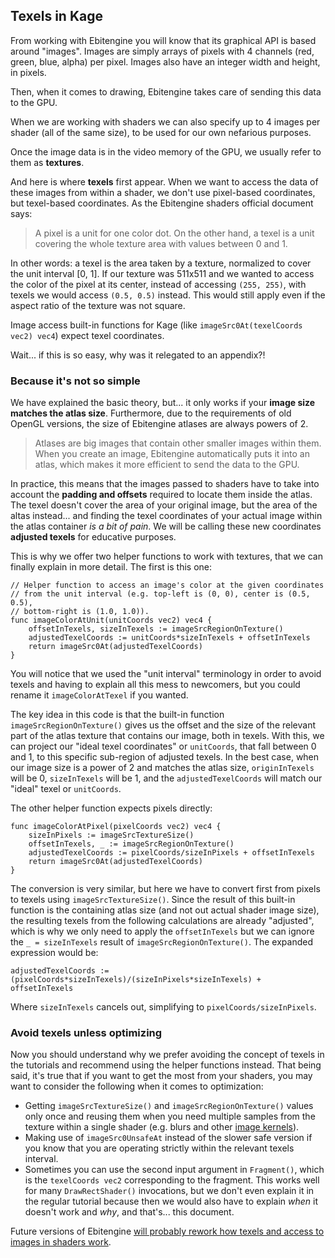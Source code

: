 ## Texels in Kage

From working with Ebitengine you will know that its graphical API is based around "images". Images are simply arrays of pixels with 4 channels (red, green, blue, alpha) per pixel. Images also have an integer width and height, in pixels.

Then, when it comes to drawing, Ebitengine takes care of sending this data to the GPU.

When we are working with shaders we can also specify up to 4 images per shader (all of the same size), to be used for our own nefarious purposes.

Once the image data is in the video memory of the GPU, we usually refer to them as **textures**.

And here is where **texels** first appear. When we want to access the data of these images from within a shader, we don't use pixel-based coordinates, but texel-based coordinates. As the Ebitengine shaders official document says:
> A pixel is a unit for one color dot. On the other hand, a texel is a unit covering the whole texture area with values between 0 and 1.

In other words: a texel is the area taken by a texture, normalized to cover the unit interval [0, 1]. If our texture was 511x511 and we wanted to access the color of the pixel at its center, instead of accessing `(255, 255)`, with texels we would access `(0.5, 0.5)` instead. This would still apply even if the aspect ratio of the texture was not square.

Image access built-in functions for Kage (like `imageSrc0At(texelCoords vec2) vec4`) expect texel coordinates.

Wait... if this is so easy, why was it relegated to an appendix?!

### Because it's not so simple

We have explained the basic theory, but... it only works if your **image size matches the atlas size**. Furthermore, due to the requirements of old OpenGL versions, the size of Ebitengine atlases are always powers of 2.
> Atlases are big images that contain other smaller images within them. When you create an image, Ebitengine automatically puts it into an atlas, which makes it more efficient to send the data to the GPU.

In practice, this means that the images passed to shaders have to take into account the **padding and offsets** required to locate them inside the atlas. The texel doesn't cover the area of your original image, but the area of the altas instead... and finding the texel coordinates of your actual image within the atlas container *is a bit of pain*. We will be calling these new coordinates **adjusted texels** for educative purposes.

This is why we offer two helper functions to work with textures, that we can finally explain in more detail. The first is this one:
```Golang
// Helper function to access an image's color at the given coordinates
// from the unit interval (e.g. top-left is (0, 0), center is (0.5, 0.5),
// bottom-right is (1.0, 1.0)).
func imageColorAtUnit(unitCoords vec2) vec4 {
	offsetInTexels, sizeInTexels := imageSrcRegionOnTexture()
	adjustedTexelCoords := unitCoords*sizeInTexels + offsetInTexels
	return imageSrc0At(adjustedTexelCoords)
}
```

You will notice that we used the "unit interval" terminology in order to avoid texels and having to explain all this mess to newcomers, but you could rename it `imageColorAtTexel` if you wanted.

The key idea in this code is that the built-in function `imageSrcRegionOnTexture()` gives us the offset and the size of the relevant part of the atlas texture that contains our image, both in texels. With this, we can project our "ideal texel coordinates" or `unitCoords`, that fall between 0 and 1, to this specific sub-region of adjusted texels. In the best case, when our image size is a power of 2 and matches the atlas size, `originInTexels` will be 0, `sizeInTexels` will be 1, and the `adjustedTexelCoords` will match our "ideal" texel or `unitCoords`.

The other helper function expects pixels directly:
```Golang
func imageColorAtPixel(pixelCoords vec2) vec4 {
	sizeInPixels := imageSrcTextureSize()
	offsetInTexels, _ := imageSrcRegionOnTexture()
	adjustedTexelCoords := pixelCoords/sizeInPixels + offsetInTexels
	return imageSrc0At(adjustedTexelCoords)
}
```

The conversion is very similar, but here we have to convert first from pixels to texels using `imageSrcTextureSize()`. Since the result of this built-in function is the containing atlas size (and not out actual shader image size), the resulting texels from the following calculations are already "adjusted", which is why we only need to apply the `offsetInTexels` but we can ignore the `_ = sizeInTexels` result of `imageSrcRegionOnTexture()`. The expanded expression would be:
```Golang
adjustedTexelCoords := (pixelCoords*sizeInTexels)/(sizeInPixels*sizeInTexels) + offsetInTexels
```
Where `sizeInTexels` cancels out, simplifying to `pixelCoords/sizeInPixels`.

### Avoid texels unless optimizing

Now you should understand why we prefer avoiding the concept of texels in the tutorials and recommend using the helper functions instead. That being said, it's true that if you want to get the most from your shaders, you may want to consider the following when it comes to optimization:
- Getting `imageSrcTextureSize()` and `imageSrcRegionOnTexture()` values only once and reusing them when you need multiple samples from the texture within a single shader (e.g. blurs and other [image kernels](https://setosa.io/ev/image-kernels/)).
- Making use of `imageSrc0UnsafeAt` instead of the slower safe version if you know that you are operating strictly within the relevant texels interval.
- Sometimes you can use the second input argument in `Fragment()`, which is the `texelCoords vec2` corresponding to the fragment. This works well for many `DrawRectShader()` invocations, but we don't even explain it in the regular tutorial because then we would also have to explain *when* it doesn't work and *why*, and that's... this document.

Future versions of Ebitengine [will probably rework how texels and access to images in shaders work](https://github.com/hajimehoshi/ebiten/issues/1431).
